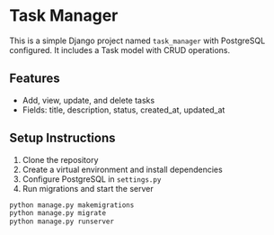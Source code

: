 # Task Manager

This is a simple Django project named `task_manager` with PostgreSQL configured.
It includes a Task model with CRUD operations.

## Features
- Add, view, update, and delete tasks
- Fields: title, description, status, created_at, updated_at

## Setup Instructions
1. Clone the repository
2. Create a virtual environment and install dependencies
3. Configure PostgreSQL in `settings.py`
4. Run migrations and start the server

```bash
python manage.py makemigrations
python manage.py migrate
python manage.py runserver
```

